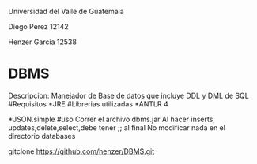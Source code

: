 Universidad del Valle de Guatemala

Diego Perez 12142

Henzer Garcia 12538
# DBMS
Descripcion: Manejador de Base de datos que incluye DDL y  DML de SQL
#Requisitos
*JRE
#Librerias utilizadas
*ANTLR 4

*JSON.simple
#uso
Correr el archivo dbms.jar
Al hacer inserts, updates,delete,select,debe tener ;; al final
No modificar nada en el directorio databases

gitclone https://github.com/henzer/DBMS.git

